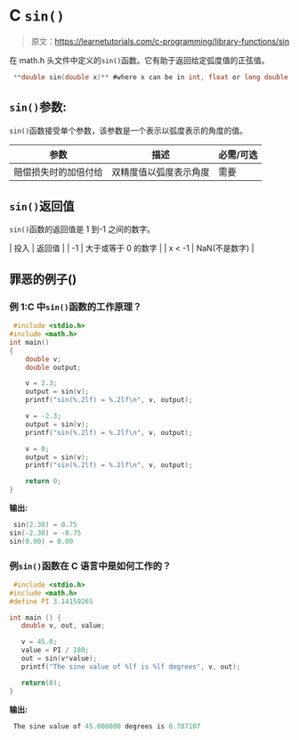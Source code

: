 # C `sin()`

> 原文：<https://learnetutorials.com/c-programming/library-functions/sin>

在 math.h 头文件中定义的`sin()`函数。它有助于返回给定弧度值的正弦值。

```c
 **double sin(double x)** #where x can be in int, float or long double 

```

## `sin()`参数:

`sin()`函数接受单个参数，该参数是一个表示以弧度表示的角度的值。

| 参数 | 描述 | 必需/可选 |
| --- | --- | --- |
| 赔偿损失时的加倍付给 | 双精度值以弧度表示角度 | 需要 |

## `sin()`返回值

`sin()`函数的返回值是 1 到-1 之间的数字。

| 投入 | 返回值 |
| -1 | 大于或等于 0 的数字 |
| x < -1 | NaN(不是数字) |

## 罪恶的例子()

### 例 1:C 中`sin()`函数的工作原理？

```c
 #include <stdio.h>
#include <math.h>
int main()
{
    double v;
    double output;

    v = 2.3;
    output = sin(v);
    printf("sin(%.2lf) = %.2lf\n", v, output);

    v = -2.3;
    output = sin(v);
    printf("sin(%.2lf) = %.2lf\n", v, output);

    v = 0;
    output = sin(v);
    printf("sin(%.2lf) = %.2lf\n", v, output);

    return 0;
} 

```

**输出:**

```c
 sin(2.30) = 0.75
sin(-2.30) = -0.75
sin(0.00) = 0.00 
```

### 例`sin()`函数在 C 语言中是如何工作的？

```c
 #include <stdio.h>
#include <math.h>
#define PI 3.14159265

int main () {
   double v, out, value;

   v = 45.0;
   value = PI / 180;
   out = sin(v*value);
   printf("The sine value of %lf is %lf degrees", v, out);

   return(0);
} 

```

**输出:**

```c
 The sine value of 45.000000 degrees is 0.707107 
```
